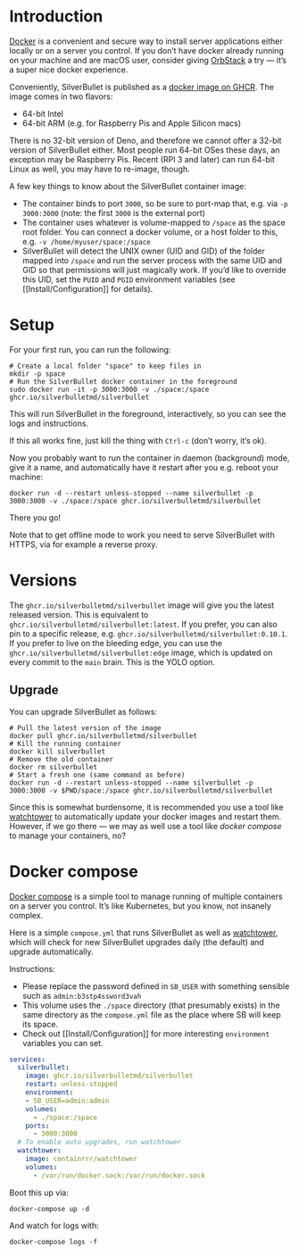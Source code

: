 # Introduction
[Docker](https://www.docker.com/) is a convenient and secure way to install server applications either locally or on a server you control. If you don’t have docker already running on your machine and are macOS user, consider giving [OrbStack](https://orbstack.dev/) a try — it’s a super nice docker experience.

Conveniently, SilverBullet is published as a [docker image on GHCR](https://github.com/silverbulletmd/silverbullet/pkgs/container/silverbullet). The image comes in two flavors:

* 64-bit Intel
* 64-bit ARM (e.g. for Raspberry Pis and Apple Silicon macs)

There is no 32-bit version of Deno, and therefore we cannot offer a 32-bit version of SilverBullet either. Most people run 64-bit OSes these days, an exception may be Raspberry Pis. Recent (RPI 3 and later) can run 64-bit Linux as well, you may have to re-image, though.

A few key things to know about the SilverBullet container image:
* The container binds to port `3000`, so be sure to port-map that, e.g. via `-p 3000:3000` (note: the first `3000` is the external port)
* The container uses whatever is volume-mapped to `/space` as the space root folder. You can connect a docker volume, or a host folder to this, e.g. `-v /home/myuser/space:/space`
* SilverBullet will detect the UNIX owner (UID and GID) of the folder mapped into `/space` and run the server process with the same UID and GID so that permissions will just magically work. If you’d like to override this UID, set the `PUID` and `PGID` environment variables (see [[Install/Configuration]] for details).

# Setup
For your first run, you can run the following:

```shell
# Create a local folder "space" to keep files in
mkdir -p space
# Run the SilverBullet docker container in the foreground
sudo docker run -it -p 3000:3000 -v ./space:/space ghcr.io/silverbulletmd/silverbullet
```

This will run SilverBullet in the foreground, interactively, so you can see the logs and instructions. 

If this all works fine, just kill the thing with `Ctrl-c` (don’t worry, it’s ok).

Now you probably want to run the container in daemon (background) mode, give it a name, and automatically have it restart after you e.g. reboot your machine:

```shell
docker run -d --restart unless-stopped --name silverbullet -p 3000:3000 -v ./space:/space ghcr.io/silverbulletmd/silverbullet
```

There you go!

Note that to get offline mode to work you need to serve SilverBullet with HTTPS, via for example a reverse proxy.

# Versions
The `ghcr.io/silverbulletmd/silverbullet` image will give you the latest released version. This is equivalent to `ghcr.io/silverbulletmd/silverbullet:latest`. If you prefer, you can also pin to a specific release, e.g. `ghcr.io/silverbulletmd/silverbullet:0.10.1`. If you prefer to live on the bleeding edge, you can use the `ghcr.io/silverbulletmd/silverbullet:edge` image, which is updated on every commit to the `main` brain. This is the YOLO option.

## Upgrade
You can upgrade SilverBullet as follows:

```shell
# Pull the latest version of the image
docker pull ghcr.io/silverbulletmd/silverbullet
# Kill the running container
docker kill silverbullet
# Remove the old container
docker rm silverbullet
# Start a fresh one (same command as before)
docker run -d --restart unless-stopped --name silverbullet -p 3000:3000 -v $PWD/space:/space ghcr.io/silverbulletmd/silverbullet
```

Since this is somewhat burdensome, it is recommended you use a tool like [watchtower](https://github.com/containrrr/watchtower) to automatically update your docker images and restart them. However, if we go there — we may as well use a tool like _docker compose_ to manage your containers, no?

# Docker compose
[Docker compose](https://docs.docker.com/compose/) is a simple tool to manage running of multiple containers on a server you control. It’s like Kubernetes, but you know, not insanely complex.

Here is a simple `compose.yml` that runs SilverBullet as well as [watchtower](https://github.com/containrrr/watchtower), which will check for new SilverBullet upgrades daily (the default) and upgrade automatically.

Instructions:
* Please replace the password defined in `SB_USER` with something sensible such as `admin:b3stp4ssword3vah`
* This volume uses the `./space` directory (that presumably exists) in the same directory as the `compose.yml` file as the place where SB will keep its space.
* Check out [[Install/Configuration]] for more interesting `environment` variables you can set.

```yaml
services:
  silverbullet:
    image: ghcr.io/silverbulletmd/silverbullet
    restart: unless-stopped
    environment:
    - SB_USER=admin:admin
    volumes:
      - ./space:/space
    ports:
      - 3000:3000
  # To enable auto upgrades, run watchtower
  watchtower:
    image: containrrr/watchtower
    volumes:
      - /var/run/docker.sock:/var/run/docker.sock
```

Boot this up via:

```shell
docker-compose up -d
```

And watch for logs with:

```shell
docker-compose logs -f
```

